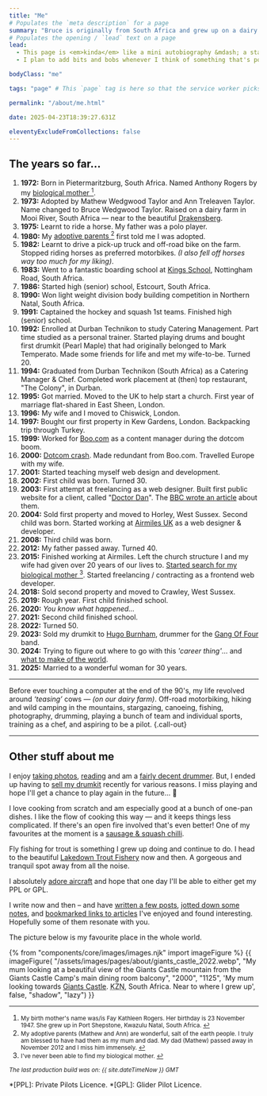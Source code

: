 ```yaml
---
title: "Me"
# Populates the `meta description` for a page
summary: "Bruce is originally from South Africa and grew up on a dairy farm in a very beautiful part of the country. I now live in West Sussex, England with my family and build websites for a living."
# Populates the opening / `lead` text on a page
lead:
  - This page is <em>kinda</em> like a mini autobiography &mdash; a starter for ten. Somewhere to put down some markers while I try figure out where else to go with it.
  - I plan to add bits and bobs whenever I think of something that's possibly a worthwhile reminder of my life so far.

bodyClass: "me"

tags: "page" # This `page` tag is here so that the service worker picks them up. These pages are picked up in the `mainnav` or `footernav` loops

permalink: "/about/me.html"

date: 2025-04-23T18:39:27.631Z

eleventyExcludeFromCollections: false
---
```


## The years so far&hellip;

<ol class="no-list | flow">
  <li><strong>1972:</strong> Born in Pietermaritzburg, South Africa. Named Anthony Rogers by my <span id="fnref:mother-bio" rel="doc-noteref"><a href="#fn:mother-bio" rel="footnote">biological mother <sup>1</sup></a></span>.</li>
  <li><strong>1973:</strong> Adopted by Mathew Wedgwood Taylor and Ann Treleaven Taylor. Name changed to Bruce Wedgwood Taylor. Raised on a dairy farm in Mooi River, South Africa &mdash; near to the beautiful <a href="https://youtu.be/bGQbM3QfA5w">Drakensberg</a>.</li>
  <li><strong>1975:</strong> Learnt to ride a horse. My father was a polo player.</li>
  <li><strong>1980:</strong> My <span id="fnref:adopted" rel="doc-noteref"><a href="#fn:adopted" rel="footnote">adoptive parents <sup>2</sup></a></span> first told me I was adopted.</li>
  <li><strong>1982:</strong> Learnt to drive a pick-up truck and off-road bike on the farm. Stopped riding horses as preferred motorbikes. <em>(I also fell off horses way too much for my liking)</em>.</li>
  <li><strong>1983:</strong> Went to a fantastic boarding school at <a href="https://kingsschool.co.za/">Kings School</a>, Nottingham Road, South Africa.</li>
  <li><strong>1986:</strong> Started high (senior) school, Estcourt, South Africa.</li>
  <li><strong>1990:</strong> Won light weight division body building competition in Northern Natal, South Africa.</li>
  <li><strong>1991:</strong> Captained the hockey and squash 1st teams. Finished high (senior) school.</li>
  <li><strong>1992:</strong> Enrolled at Durban Technikon to study Catering Management. Part time studied as a personal trainer. Started playing drums and bought first drumkit (Pearl Maple) that had originally belonged to Mark Temperato. Made some friends for life and met my wife-to-be. Turned 20.</li>
  <li><strong>1994:</strong> Graduated from Durban Technikon (South Africa) as a Catering Manager & Chef. Completed work placement at (then) top restaurant, "The Colony", in Durban.</li>
  <li><strong>1995:</strong> Got married. Moved to the UK to help start a church. First year of marriage flat-shared in East Sheen, London.</li>
  <li><strong>1996:</strong> My wife and I moved to Chiswick, London.</li>
  <li><strong>1997:</strong> Bought our first property in Kew Gardens, London. Backpacking trip through Turkey.</li>
  <li><strong>1999:</strong> Worked for <a href="https://en.wikipedia.org/wiki/Boo.com">Boo.com</a> as a content manager during the dotcom boom.</li>
  <li><strong>2000:</strong> <a href="https://archive.nytimes.com/www.nytimes.com/library/tech/00/12/biztech/technology/13sork.html">Dotcom crash</a>. Made redundant from Boo.com. Travelled Europe with my wife.</li>
  <li><strong>2001:</strong> Started teaching myself web design and development.</li>
  <li><strong>2002:</strong> First child was born. Turned 30.</li>
  <li><strong>2003:</strong> First attempt at freelancing as a web designer. Built first public website for a client, called "<a href="https://web.archive.org/web/20040226155008/http://www.doctor-dan.com/index.html">Doctor Dan</a>". The <a href="http://news.bbc.co.uk/1/hi/health/3124130.stm">BBC wrote an article</a> about them.</li>
  <li><strong>2004:</strong> Sold first property and moved to Horley, West Sussex. Second child was born. Started working at <a href="https://en.wikipedia.org/wiki/Air_Miles#Air_Miles_United_Kingdom">Airmiles UK</a> as a web designer & developer.</li>
  <li><strong>2008:</strong> Third child was born.</li>
  <li><strong>2012:</strong> My father passed away. Turned 40.</li>
  <li><strong>2015:</strong> Finished working at Airmiles. Left the church structure I and my wife had given over 20 years of our lives to. <span id="fnref:mother-search" rel="doc-noteref"><a href="#fn:mother-search" rel="footnote">Started search for my biological mother <sup>3</sup></a></span>. Started freelancing / contracting as a frontend web developer.</li>
  <li><strong>2018:</strong> Sold second property and moved to Crawley, West Sussex.</li>
  <li><strong>2019:</strong> Rough year. First child finished school.</li>
  <li><strong>2020:</strong> <em>You know what happened&hellip;</em></li>
  <li><strong>2021:</strong> Second child finished school.</li>
  <li><strong>2022:</strong> Turned 50.</li>
  <li><strong>2023:</strong> Sold my drumkit to <a href="https://x.com/gangof4official/status/1746823767135789527">Hugo Burnham</a>, drummer for the <a href="https://www.facebook.com/gangoffour">Gang Of Four</a> band.</li>
  <li><strong>2024:</strong> Trying to figure out where to go with this <em>'career thing'</em>&hellip; and <a href="/now#reflecting">what to make of the world</a>.</li>
  <li><strong>2025:</strong> Married to a wonderful woman for 30 years.</li>
</ol>

---

Before ever touching a computer at the end of the 90's, my life revolved around *‘teasing’* cows &mdash; *(on our dairy farm)*. Off-road motorbiking, hiking and wild camping in the mountains, stargazing, canoeing, fishing, photography, drumming, playing a bunch of team and individual sports, training as a chef, and aspiring to be a pilot. {.call-out}

---

## Other stuff about me

I enjoy [taking photos](/photos), [reading](/reading) and am a [fairly decent drummer](/photos/2016-11-22/photo_201611222058). But, I ended up having to [sell my drumkit](/photos/2022-04-06/photo_202204062304) recently for various reasons. I miss playing  and hope I'll get a chance to play again in the future... 🤞

I love cooking from scratch and am especially good at a bunch of one-pan dishes. I like the flow of cooking this way &mdash; and it keeps things less complicated. If there's an open fire involved that's even better! One of my favourites at the moment is a [sausage &amp; squash chilli](https://www.jamieoliver.com/recipes/sausage-recipes/sausage-squash-chilli/).

Fly fishing for trout is something I grew up doing and continue to do. I head to the beautiful [Lakedown Trout Fishery](https://www.lakedowntroutfishery.com/) now and then. A gorgeous and tranquil spot away from all the noise.

I absolutely [adore aircraft](/photos/2022-03-30/photo_202203301354) and hope that one day I'll be able to either get my PPL or GPL.

I write now and then &ndash; and have [written a few posts](/writing), [jotted down some notes](/notes), and [bookmarked links to articles](/bookmarks) I've enjoyed and found interesting. Hopefully some of them resonate with you.

The picture below is my favourite place in the whole world.

{% from "components/core/images/images.njk" import imageFigure %}
{{ imageFigure(
  "/assets/images/pages/about/giants_castle_2022.webp",
  "My mum looking at a beautiful view of the Giants Castle mountain from the Giants Castle Camp's main dining room balcony",
  "2000",
  "1125",
  'My mum looking towards <a href="https://youtu.be/bGQbM3QfA5w">Giants Castle</a>. <abbr title="Kwazulu Natal.">KZN</abbr>, South Africa. Near to where I grew up',
  false,
  "shadow",
  "lazy")
}}

---

<div role="doc-endnotes">
  <ol>
    <li id="fn:mother-bio" role="doc-endnote">
      <small>My birth mother's name was/is Fay Kathleen Rogers. Her birthday is 23 November 1947. She grew up in Port Shepstone, Kwazulu Natal, South Africa. <a href="#fnref:mother-bio" role="doc-backlink">↩</a></small>
    </li>
    <li id="fn:adopted" role="doc-endnote">
      <small>My adoptive parents (Mathew and Ann) are wonderful, salt of the earth people. I truly am blessed to have had them as my mum and dad. My dad (Mathew) passed away in November 2012 and I miss him immensely. <a href="#fnref:adopted" role="doc-backlink">↩</a></small>
    </li>
    <li id="fn:mother-search" role="doc-endnote">
      <small>I've never been able to find my biological mother. <a href="#fnref:mother-search" role="doc-backlink">↩</a></small>
    </li>
  </ol>
</div>

<small><em>The last production build was on: {{ site.dateTimeNow }} GMT</em></small>

*[PPL]: Private Pilots Licence.
*[GPL]: Glider Pilot Licence.
